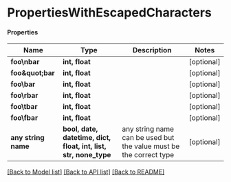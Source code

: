 # PropertiesWithEscapedCharacters

#### Properties
Name | Type | Description | Notes
------------ | ------------- | ------------- | -------------
**foo\nbar** | **int, float** |  | [optional] 
**foo\&quot;bar** | **int, float** |  | [optional] 
**foo\\bar** | **int, float** |  | [optional] 
**foo\rbar** | **int, float** |  | [optional] 
**foo\tbar** | **int, float** |  | [optional] 
**foo\fbar** | **int, float** |  | [optional] 
**any string name** | **bool, date, datetime, dict, float, int, list, str, none_type** | any string name can be used but the value must be the correct type | [optional]

[[Back to Model list]](../README.md#documentation-for-models) [[Back to API list]](../README.md#documentation-for-api-endpoints) [[Back to README]](../README.md)

